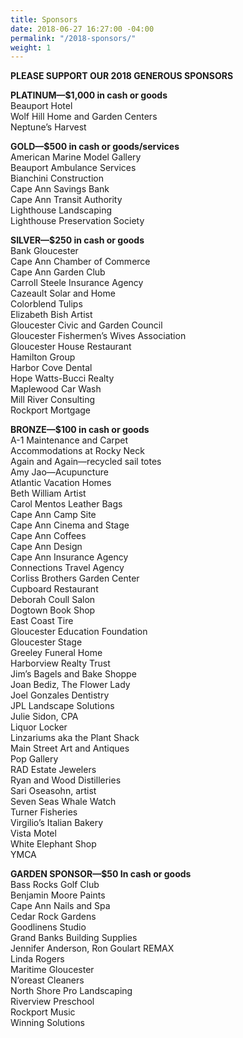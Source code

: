 ```yaml
---
title: Sponsors
date: 2018-06-27 16:27:00 -04:00
permalink: "/2018-sponsors/"
weight: 1
---
```


**PLEASE SUPPORT OUR 2018 GENEROUS SPONSORS**

**PLATINUM—$1,000 in cash or goods**\
Beauport Hotel\
Wolf Hill Home and Garden Centers\
Neptune’s Harvest

**GOLD—$500 in cash or goods/services**\
American Marine Model Gallery\
Beauport Ambulance Services\
Bianchini Construction\
Cape Ann Savings Bank\
Cape Ann Transit Authority\
Lighthouse Landscaping\
Lighthouse Preservation Society

**SILVER—$250 in cash or goods**\
Bank Gloucester\
Cape Ann Chamber of Commerce\
Cape Ann Garden Club\
Carroll Steele Insurance Agency\
Cazeault Solar and Home\
Colorblend Tulips\
Elizabeth Bish Artist\
Gloucester Civic and Garden Council\
Gloucester Fishermen’s Wives Association\
Gloucester House Restaurant\
Hamilton Group\
Harbor Cove Dental\
Hope Watts-Bucci Realty\
Maplewood Car Wash\
Mill River Consulting\
Rockport Mortgage

**BRONZE—$100 in cash or goods**\
A-1 Maintenance and Carpet\
Accommodations at Rocky Neck\
Again and Again—recycled sail totes\
Amy Jao—Acupuncture\
Atlantic Vacation Homes\
Beth William Artist\
Carol Mentos Leather Bags\
Cape Ann Camp Site\
Cape Ann Cinema and Stage\
Cape Ann Coffees\
Cape Ann Design\
Cape Ann Insurance Agency\
Connections Travel Agency\
Corliss Brothers Garden Center\
Cupboard Restaurant\
Deborah Coull Salon\
Dogtown Book Shop\
East Coast Tire\
Gloucester Education Foundation\
Gloucester Stage\
Greeley Funeral Home\
Harborview Realty Trust\
Jim’s Bagels and Bake Shoppe\
Joan Bediz, The Flower Lady\
Joel Gonzales Dentistry\
JPL Landscape Solutions\
Julie Sidon, CPA\
Liquor Locker\
Linzariums aka the Plant Shack\
Main Street Art and Antiques\
Pop Gallery\
RAD Estate Jewelers\
Ryan and Wood Distilleries\
Sari Oseasohn, artist\
Seven Seas Whale Watch\
Turner Fisheries\
Virgilio’s Italian Bakery\
Vista Motel\
White Elephant Shop\
YMCA

**GARDEN SPONSOR—$50 In cash or goods**\
Bass Rocks Golf Club\
Benjamin Moore Paints\
Cape Ann Nails and Spa\
Cedar Rock Gardens\
Goodlinens Studio\
Grand Banks Building Supplies\
Jennifer Anderson, Ron Goulart REMAX\
Linda Rogers\
Maritime Gloucester\
N’oreast Cleaners\
North Shore Pro Landscaping\
Riverview Preschool\
Rockport Music\
Winning Solutions
